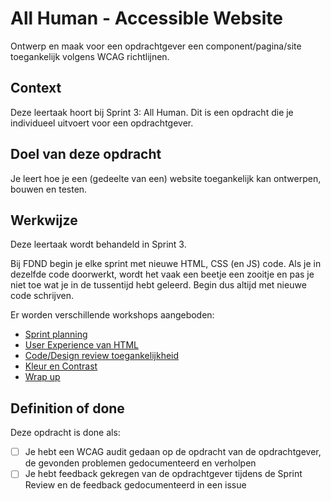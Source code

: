 # All Human - Accessible Website

Ontwerp en maak voor een opdrachtgever een component/pagina/site toegankelijk volgens WCAG richtlijnen.


## Context
Deze leertaak hoort bij Sprint 3: All Human. 
Dit is een opdracht die je individueel uitvoert voor een opdrachtgever.


## Doel van deze opdracht
Je leert hoe je een (gedeelte van een) website toegankelijk kan ontwerpen, bouwen en testen.


## Werkwijze
Deze leertaak wordt behandeld in Sprint 3. 

Bij FDND begin je elke sprint met nieuwe HTML, CSS (en JS) code. Als je in dezelfde code doorwerkt, wordt het vaak een beetje een zooitje en pas je niet toe wat je in de tussentijd hebt geleerd. Begin dus altijd met nieuwe code schrijven.

Er worden verschillende workshops aangeboden:

- [Sprint planning](sprint-planning.md)
- [User Experience van HTML](user-experience-van-html.md)
- [Code/Design review toegankelijkheid](code-design-review-toegankelijkheid.md)
- [Kleur en Contrast](kleur-contrast.md)
- [Wrap up](wrap-up.md)

## Definition of done
Deze opdracht is done als:

- [ ] Je hebt een WCAG audit gedaan op de opdracht van de opdrachtgever, de gevonden problemen gedocumenteerd en verholpen
- [ ] Je hebt feedback gekregen van de opdrachtgever tijdens de Sprint Review en de feedback gedocumenteerd in een issue

<!-- - [ ] Je hebt gestructureerd gewerkt met behulp van de development-lifecycle en je hebt het proces bijgehouden in jouw Learning Log -->
<!-- - [ ] Je hebt een Lighthouse test gedaan en gevonden problemen verholpen -->
<!-- - [ ] Je hebt een serie handmatige tests gedaan en gevonden problemen verholpen -->
